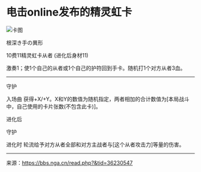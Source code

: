 # 电击online发布的精灵虹卡

![卡图](https://raw.githubusercontent.com/cyrxyz/SZB-DLC/main/img/精灵虹卡.jpeg)

根深き手の異形

10费11精灵虹卡从者 (进化后身材11)

激奏1；使1个自己的从者或1个自己的护符回到手卡。随机打1个对方从者3血。

---

守护

入场曲 获得+X/+Y。X和Y的数值为随机指定，两者相加的合计数值为[本局战斗中，自己使用的卡片张数(不包含此卡)]。

进化后

守护

进化时 轮流给予对方从者全部和对方主战者与[这个从者攻击力]等量的伤害。

---

来源：https://bbs.nga.cn/read.php?&tid=36230547
